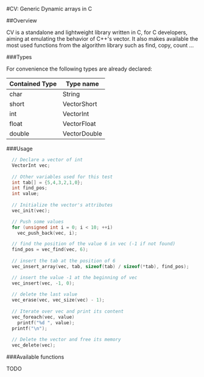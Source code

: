 #CV: Generic Dynamic arrays in C

##<a name="overview"></a>Overview

CV is a standalone and lightweight library written in C, for C developers, aiming at emulating the behavior of C++'s vector.
It also makes available the most used functions from the algorithm library such as find, copy, count ...

###Types

For convenience the following types are already declared:

| Contained Type  | Type name     |
|-----------------|---------------|
| char            | String        |
| short           | VectorShort   |
| int             | VectorInt     |
| float           | VectorFloat   |
| double          | VectorDouble  |

###Usage

```c
  // Declare a vector of int
  VectorInt vec;
  
  // Other variables used for this test
  int tab[] = {5,4,3,2,1,0};
  int find_pos;
  int value;
  
  // Initialize the vector's attributes
  vec_init(vec);

  // Push some values
  for (unsigned int i = 0; i < 10; ++i)
    vec_push_back(vec, i);

  // find the position of the value 6 in vec (-1 if not found)
  find_pos = vec_find(vec, 6);
  
  // insert the tab at the position of 6
  vec_insert_array(vec, tab, sizeof(tab) / sizeof(*tab), find_pos);

  // insert the value -1 at the beginning of vec
  vec_insert(vec, -1, 0);
  
  // delete the last value
  vec_erase(vec, vec_size(vec) - 1);
  
  // Iterate over vec and print its content
  vec_foreach(vec, value)
    printf("%d ", value);
  printf("\n");
  
  // Delete the vector and free its memory
  vec_delete(vec);
```

###Available functions

TODO
